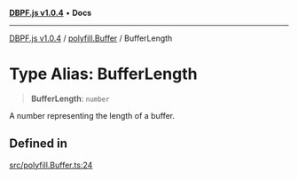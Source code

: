[**DBPF.js v1.0.4**](../../README.md) • **Docs**

***

[DBPF.js v1.0.4](../../README.md) / [polyfill.Buffer](../README.md) / BufferLength

# Type Alias: BufferLength

> **BufferLength**: `number`

A number representing the length of a buffer.

## Defined in

[src/polyfill.Buffer.ts:24](https://github.com/anonhostpi/DBPF.js/blob/e569a7b6dd4749dd61bb4dc9869d762307968221/src/polyfill.Buffer.ts#L24)
